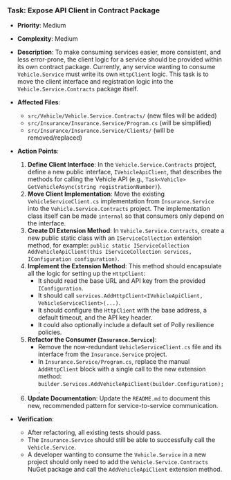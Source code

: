 ### Task: Expose API Client in Contract Package

-   **Priority**: Medium
-   **Complexity**: Medium
-   **Description**: To make consuming services easier, more consistent, and less error-prone, the client logic for a service should be provided within its own contract package. Currently, any service wanting to consume `Vehicle.Service` must write its own `HttpClient` logic. This task is to move the client interface and registration logic into the `Vehicle.Service.Contracts` package itself.
-   **Affected Files**:
    -   `src/Vehicle/Vehicle.Service.Contracts/` (new files will be added)
    -   `src/Insurance/Insurance.Service/Program.cs` (will be simplified)
    -   `src/Insurance/Insurance.Service/Clients/` (will be removed/replaced)
-   **Action Points**:
    1.  **Define Client Interface**: In the `Vehicle.Service.Contracts` project, define a new public interface, `IVehicleApiClient`, that describes the methods for calling the Vehicle API (e.g., `Task<Vehicle> GetVehicleAsync(string registrationNumber)`).
    2.  **Move Client Implementation**: Move the existing `VehicleServiceClient.cs` implementation from `Insurance.Service` into the `Vehicle.Service.Contracts` project. The implementation class itself can be made `internal` so that consumers only depend on the interface.
    3.  **Create DI Extension Method**: In `Vehicle.Service.Contracts`, create a new public static class with an `IServiceCollection` extension method, for example: `public static IServiceCollection AddVehicleApiClient(this IServiceCollection services, IConfiguration configuration)`.
    4.  **Implement the Extension Method**: This method should encapsulate all the logic for setting up the `HttpClient`:
        -   It should read the base URL and API key from the provided `IConfiguration`.
        -   It should call `services.AddHttpClient<IVehicleApiClient, VehicleServiceClient>(...)`.
        -   It should configure the `HttpClient` with the base address, a default timeout, and the API key header.
        -   It could also optionally include a default set of Polly resilience policies.
    5.  **Refactor the Consumer (`Insurance.Service`)**:
        -   Remove the now-redundant `VehicleServiceClient.cs` file and its interface from the `Insurance.Service` project.
        -   In `Insurance.Service/Program.cs`, replace the manual `AddHttpClient` block with a single call to the new extension method: `builder.Services.AddVehicleApiClient(builder.Configuration);`.
    6.  **Update Documentation**: Update the `README.md` to document this new, recommended pattern for service-to-service communication.

-   **Verification**:
    -   After refactoring, all existing tests should pass.
    -   The `Insurance.Service` should still be able to successfully call the `Vehicle.Service`.
    -   A developer wanting to consume the `Vehicle.Service` in a new project should only need to add the `Vehicle.Service.Contracts` NuGet package and call the `AddVehicleApiClient` extension method.
